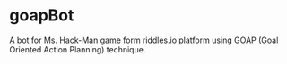 # goapBot
A bot for Ms. Hack-Man game form riddles.io platform using GOAP (Goal Oriented Action Planning) technique.
